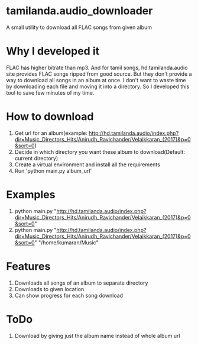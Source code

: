 # tamilanda.audio_downloader
A small utility to download all FLAC songs from given album 

# Why I developed it
FLAC has higher bitrate than mp3. 
And for tamil songs, hd.tamilanda.audio site provides FLAC songs ripped from good source.
But they don't provide a way to download all songs in an album at once.
I don't want to waste time by downloading each file and moving it into a directory.
So I developed this tool to save few minutes of my time.

# How to download
1. Get url for an album(example: http://hd.tamilanda.audio/index.php?dir=Music_Directors_Hits/Anirudh_Ravichander/Velaikkaran_(2017)&p=0&sort=0)
2. Decide in which directory you want these album to download(Default: current directory)
3. Create a virtual environment and install all the requirements
4. Run 'python main.py album_url'

# Examples
1. python main.py "http://hd.tamilanda.audio/index.php?dir=Music_Directors_Hits/Anirudh_Ravichander/Velaikkaran_(2017)&p=0&sort=0"
2. python main.py "http://hd.tamilanda.audio/index.php?dir=Music_Directors_Hits/Anirudh_Ravichander/Velaikkaran_(2017)&p=0&sort=0" "/home/kumaran/Music"

# Features
1. Downloads all songs of an album to separate directory
2. Downloads to given location
3. Can show progress for each song download

# ToDo
1. Download by giving just the album name instead of whole album url
